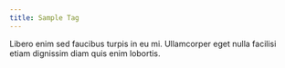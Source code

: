 ```yaml
---
title: Sample Tag
---
```


Libero enim sed faucibus turpis in eu mi. Ullamcorper eget nulla facilisi etiam dignissim diam quis enim lobortis.